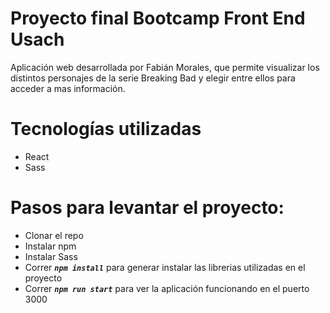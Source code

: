 # Proyecto final Bootcamp Front End Usach

Aplicación web desarrollada por Fabián Morales, que permite visualizar los
distintos personajes de la serie Breaking Bad y elegir entre ellos para acceder a mas información.

# Tecnologías utilizadas

- React
- Sass

# Pasos para levantar el proyecto:

- Clonar el repo
- Instalar npm
- Instalar Sass
- Correr ***`npm install`*** para generar instalar las librerias utilizadas en el proyecto
- Correr ***`npm run start`*** para ver la aplicación funcionando en el puerto 3000
